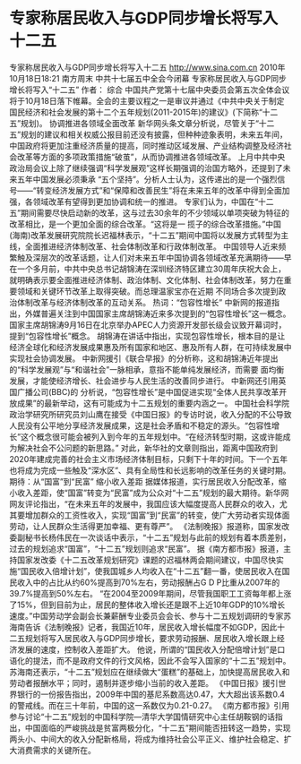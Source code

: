 # 专家称居民收入与GDP同步增长将写入十二五

专家称居民收入与GDP同步增长将写入十二五
http://www.sina.com.cn  2010年10月18日18:21  南方周末
中共十七届五中全会今闭幕
专家称居民收入与GDP同步增长将写入“十二五”
作者： 综合
中国共产党第十七届中央委员会第五次全体会议将于10月18日落下帷幕。全会的主要议程之一是审议并通过《中共中央关于制定国民经济和社会发展的第十二个五年规划(2011-2015年)的建议》(下简称“十二五”规划)。
协调推进各领域全面改革
新华网头条文章分析说，尽管关于“十二五”规划的建议和相关权威公报目前还没有披露，但种种迹象表明，未来五年间，中国政府将更加注重经济质量的提高，同时推动区域发展、产业结构调整及经济社会改革等方面的多项政策措施“破茧”，从而协调推进各领域改革。
上月中共中央政治局会议上除了继续强调“科学发展观”这样长期强调的治国方略外，还提到了未来五年中国发展必须秉承 “五个坚持”。分析人士认为，这传递出的是一个强烈信号——“转变经济发展方式”和“保障和改善民生”将在未来五年的改革中得到全面加强，各领域改革有望得到更加协调和统一的推进。
专家们认为，中国在“十二五”期间需要尽快启动新的改革，这与过去30余年的不少领域以单项突破为特征的改革相比，是一个更加全面的综合改革。“这将是一 揽子的综合改革措施。”中国(海南)改革发展研究院院长迟福林表示，“十二五”期间中国将以发展方式转型为主线，全面推进经济体制改革、社会体制改革和行政体制改革。
中国领导人近来频繁触及深层次的改革话题，让人们对未来五年中国协调各领域改革充满期待——早在一个多月前，中共中央总书记胡锦涛在深圳经济特区建立30周年庆祝大会上，就明确表示要全面推进经济体制、政治体制、文化体制、社会体制改革，努力在重要领域和关键环节改革上取得突破。而总理温家宝亦在近期 不同场合多次提到政治体制改革与经济体制改革的互动关系。
热词：“包容性增长”
中新网的报道指出，外媒普遍关注到中国国家主席胡锦涛近来多次提到的“包容性增长”这一概念。
国家主席胡锦涛9月16日在北京举办APEC人力资源开发部长级会议致开幕词时，提到“包容性增长”概念。
胡锦涛在讲话中指出，实现包容性增长，根本目的是让经济全球化和经济发展成果惠及所有国家和地区、惠及所有人群，在可持续发展中实现社会协调发展。
中新网援引《联合早报》的分析称，这和胡锦涛近年提出的“科学发展观”与“和谐社会”一脉相承，意指不能单纯发展经济，而需要 面均衡发展，才能使经济增长、社会进步与人民生活的改善同步进行。
中新网还引用英国广播公司(BBC)的 分析说，“包容性增长”是中国促进实现“全体人民共享改革开放成果”的最新举动，这有可能成为十二五规划的重要内涵之一。
中国社会科学院政治学研究所研究员刘山鹰在接受《中国日报》的专访时说，收入分配的不公导致人民没有公平地分享经济发展成果，这是社会矛盾和不稳定的源头。“包容性增长”这个概念很可能会被列入到今年的五年规划中。“在经济转型时期，这或许能成为解决社会不公问题的新思路。”
对此，新华社的文章则指出，距离中国政府到2020年建成完善的社会主义市场经济体制目标，只剩下十年的时间。下一个五年也将成为完成一些触及“深水区”、具有全局性和长远影响的改革任务的关键时期。
期待：从“国富”到“民富”  缩小收入差距
据媒体报道，实行居民收入分配改革，缩小收入差距，使“国富”转变为“民富”成为公众对“十二五”规划的最大期待。新华网网友评论指出，“在未来五年的发展中，我国应该大幅度提高人民群众的收入，尤其要增加群众的工资性收入，实现“国富”到“民富”的转变，使广大劳动者实现体面劳动，让人民群众生活得更加幸福、更有尊严”。
《法制晚报》报道称，国家发改委副秘书长杨伟民在一次谈话中表示，“十二五”规划与此前的规划有着本质差别，过去的规划追求“国富”，“十二五”规划则追求“民富”。
据《南方都市报》报道，主持国家发改委《十二五改革规划研究》课题的迟福林两会期间建议，中国尽快实施“国民收入倍增计划”，使我国城乡人均收入在“十二五”翻一番，使居民收入在国民收入中的占比从约60%提高到70%左右，劳动报酬占G D P比重从2007年的39.7%提高到50%左右。
“在2004至2009年期间，尽管我国职工工资每年都上涨了15%，但到目前为止，居民的整体收入增长还是跟不上近10年GDP的10%增长速度。”中国劳动学会副会长兼薪酬专业委员会会长、参与十二五规划调研的专家苏海南告诉《法制晚报》记者，我国近10年，居民收入增长幅度不如GDP，因此十二五规划将写入居民收入与GDP同步增长，要求劳动报酬、居民收入增长跟上经济发展的速度，控制收入差距扩大。
他说，所谓的“国民收入分配倍增计划”是口语化的提法，而不是政府文件的行文风格，因此不会写入国家的“十二五”规划中。
苏海南还表示，“十二五”规划应在继续做大“蛋糕”的基础上，加快提高居民收入和劳动者报酬水平；同时，遏制并逐步缩小当前的收入差距。
《中国日报》援引世界银行的一份报告指出，2009年中国的基尼系数高达0.47，大大超出该系数0.4的警戒线。而在三十年前，中国的这一系数仅为0.21-0.27。
《南方都市报》引用参与讨论“十二五”规划的中国科学院—清华大学国情研究中心主任胡鞍钢的话指出，中国面临的严峻挑战是贫富两极分化，“十二五”期间能否扭转这一趋势，实现两头小、中间大的收入分配新格局，将成为维持社会公平正义、维护社会稳定、扩大消费需求的关键所在。

